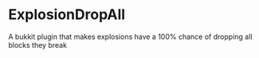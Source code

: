 ExplosionDropAll
========

A bukkit plugin that makes explosions have a 100% chance of dropping all blocks they break
